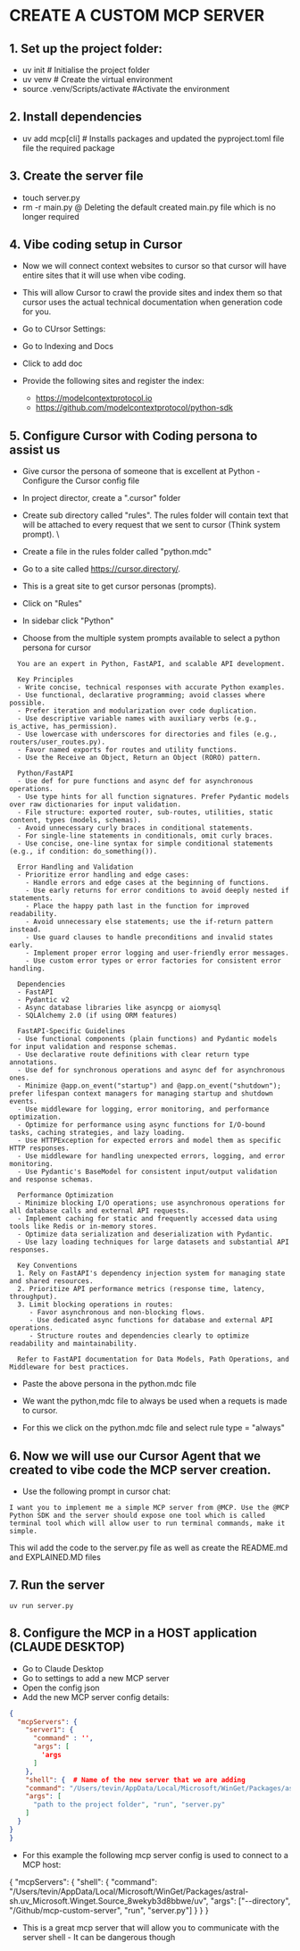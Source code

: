 # CREATE A CUSTOM MCP SERVER

## 1. Set up the project folder:
- uv init # Initialise the project folder
- uv venv # Create the virtual environment
- source .venv/Scripts/activate #Activate the environment

## 2.  Install dependencies
- uv add mcp[cli] # Installs packages and updated the pyproject.toml file file the required package

## 3. Create the server file

- touch server.py
- rm -r main.py @ Deleting the default created main.py file which is no longer required

## 4. Vibe coding setup in Cursor

- Now we will connect context websites to cursor so that cursor will have entire sites that it will use when vibe coding.
- This will allow Cursor to crawl the provide sites and index them so that cursor uses the actual technical documentation when generation code for you. 


- Go to CUrsor Settings:
- Go to Indexing and Docs
- Click to add doc
- Provide the following sites and register the index:
    - https://modelcontextprotocol.io
    - https://github.com/modelcontextprotocol/python-sdk

## 5. Configure Cursor with Coding persona to assist us

-  Give cursor the persona of someone that is excellent at Python - Configure the Cursor config file
- In project director, create a ".cursor" folder
- Create sub directory called "rules". The rules folder will contain text that will be attached to every request that we sent to cursor (Think system prompt). \
- Create a file in the rules folder called "python.mdc"

- Go to a site called https://cursor.directory/. 
- This is a great site to get cursor personas (prompts). 
- Click on "Rules"
- In sidebar click "Python"
- Choose from the multiple system prompts available to select a python persona for cursor

```
  You are an expert in Python, FastAPI, and scalable API development.
  
  Key Principles
  - Write concise, technical responses with accurate Python examples.
  - Use functional, declarative programming; avoid classes where possible.
  - Prefer iteration and modularization over code duplication.
  - Use descriptive variable names with auxiliary verbs (e.g., is_active, has_permission).
  - Use lowercase with underscores for directories and files (e.g., routers/user_routes.py).
  - Favor named exports for routes and utility functions.
  - Use the Receive an Object, Return an Object (RORO) pattern.
  
  Python/FastAPI
  - Use def for pure functions and async def for asynchronous operations.
  - Use type hints for all function signatures. Prefer Pydantic models over raw dictionaries for input validation.
  - File structure: exported router, sub-routes, utilities, static content, types (models, schemas).
  - Avoid unnecessary curly braces in conditional statements.
  - For single-line statements in conditionals, omit curly braces.
  - Use concise, one-line syntax for simple conditional statements (e.g., if condition: do_something()).
  
  Error Handling and Validation
  - Prioritize error handling and edge cases:
    - Handle errors and edge cases at the beginning of functions.
    - Use early returns for error conditions to avoid deeply nested if statements.
    - Place the happy path last in the function for improved readability.
    - Avoid unnecessary else statements; use the if-return pattern instead.
    - Use guard clauses to handle preconditions and invalid states early.
    - Implement proper error logging and user-friendly error messages.
    - Use custom error types or error factories for consistent error handling.
  
  Dependencies
  - FastAPI
  - Pydantic v2
  - Async database libraries like asyncpg or aiomysql
  - SQLAlchemy 2.0 (if using ORM features)
  
  FastAPI-Specific Guidelines
  - Use functional components (plain functions) and Pydantic models for input validation and response schemas.
  - Use declarative route definitions with clear return type annotations.
  - Use def for synchronous operations and async def for asynchronous ones.
  - Minimize @app.on_event("startup") and @app.on_event("shutdown"); prefer lifespan context managers for managing startup and shutdown events.
  - Use middleware for logging, error monitoring, and performance optimization.
  - Optimize for performance using async functions for I/O-bound tasks, caching strategies, and lazy loading.
  - Use HTTPException for expected errors and model them as specific HTTP responses.
  - Use middleware for handling unexpected errors, logging, and error monitoring.
  - Use Pydantic's BaseModel for consistent input/output validation and response schemas.
  
  Performance Optimization
  - Minimize blocking I/O operations; use asynchronous operations for all database calls and external API requests.
  - Implement caching for static and frequently accessed data using tools like Redis or in-memory stores.
  - Optimize data serialization and deserialization with Pydantic.
  - Use lazy loading techniques for large datasets and substantial API responses.
  
  Key Conventions
  1. Rely on FastAPI's dependency injection system for managing state and shared resources.
  2. Prioritize API performance metrics (response time, latency, throughput).
  3. Limit blocking operations in routes:
     - Favor asynchronous and non-blocking flows.
     - Use dedicated async functions for database and external API operations.
     - Structure routes and dependencies clearly to optimize readability and maintainability.
  
  Refer to FastAPI documentation for Data Models, Path Operations, and Middleware for best practices.
```

- Paste the above persona in the python.mdc file

- We want the python,mdc file to always be used when a requets is made to cursor. 
- For this we click on the python.mdc file and select rule type = "always"


## 6. Now we will use our Cursor Agent that we created to vibe code the MCP server creation. 

- Use the following prompt in cursor chat: 
```
I want you to implement me a simple MCP server from @MCP. Use the @MCP Python SDK and the server should expose one tool which is called terminal tool which will allow user to run terminal commands, make it simple. 
``` 

This wil add the code to the server.py file as well as create the README.md and EXPLAINED.MD files 


## 7.  Run the server

```
uv run server.py
```

## 8.  Configure the MCP in a HOST application (CLAUDE DESKTOP)

- Go to Claude Desktop
- Go to settings to add a new MCP server
- Open the config json
- Add the new MCP server config details: 

```json
{
  "mcpServers": {
    "server1": {
      "command" : '',
      "args": [
        'args
      ]
    },
    "shell": {  # Name of the new server that we are adding
    "command": "/Users/tevin/AppData/Local/Microsoft/WinGet/Packages/astral-sh.uv_Microsoft.Winget.Source_8wekyb3d8bbwe/uv",
    "args": [
      "path to the project folder", "run", "server.py"
    ]
  }
}
}
````


- For this example the following mcp server config is used to connect to a MCP host:

{
  "mcpServers": {
    "shell": {
      "command": "/Users/tevin/AppData/Local/Microsoft/WinGet/Packages/astral-sh.uv_Microsoft.Winget.Source_8wekyb3d8bbwe/uv",
      "args": ["--directory", "/Github/mcp-custom-server", "run", "server.py"]
    }
  }
}


- This is a great mcp server that will allow you to communicate with the server shell - It can be dangerous though
